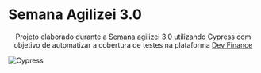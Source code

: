 # Semana Agilizei 3.0 

             
  <p align="center">Projeto elaborado durante a <a href="https://agilizei.com/semana-agilizei/"> Semana agilizei 3.0 </a> utilizando Cypress 
com objetivo de automatizar a cobertura de testes na plataforma <a href="https://devfinance-agilizei.netlify.app/"> Dev Finance  </a> </p>


![Cypress](https://media.giphy.com/media/H5DN2XMgvTxVieWbKu/giphy.gif)


  
  
  

